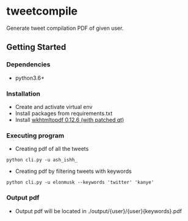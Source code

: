 # tweetcompile

Generate tweet compilation PDF of given user.

## Getting Started

### Dependencies

* python3.6+

### Installation

* Create and activate virtual env
* Install packages from requirements.txt
* Install [wkhtmltopdf 0.12.6 (with patched qt)](https://wkhtmltopdf.org/downloads.html)

### Executing program

* Creating pdf of all the tweets
```
python cli.py -u ash_ishh_
```

* Creating pdf by filtering tweets with keywords
```
python cli.py -u elonmusk --keywords 'twitter' 'kanye'
```

### Output pdf

* Output pdf will be located in ./output/{user}/{user}{keywords}.pdf
